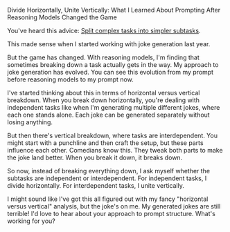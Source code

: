 Divide Horizontally, Unite Vertically: What I Learned About Prompting After Reasoning Models Changed the Game

You've heard this advice: [Split complex tasks into simpler subtasks](https://platform.openai.com/docs/guides/prompt-engineering#split-complex-tasks-into-simpler-subtasks).

This made sense when I started working with joke generation last year.

But the game has changed. With reasoning models, I'm finding that sometimes breaking down a task actually gets in the way. My approach to joke generation has evolved. You can see this evolution from my prompt before reasoning models to my prompt now.

I've started thinking about this in terms of horizontal versus vertical breakdown. When you break down horizontally, you're dealing with independent tasks like when I'm generating multiple different jokes, where each one stands alone. Each joke can be generated separately without losing anything.

But then there's vertical breakdown, where tasks are interdependent. You might start with a punchline and then craft the setup, but these parts influence each other. Comedians know this. They tweak both parts to make the joke land better. When you break it down, it breaks down.

So now, instead of breaking everything down, I ask myself whether the subtasks are independent or interdependent. For independent tasks, I divide horizontally. For interdependent tasks, I unite vertically.

I might sound like I've got this all figured out with my fancy "horizontal versus vertical" analysis, but the joke's on me. My generated jokes are still terrible! I'd love to hear about your approach to prompt structure. What's working for you?

